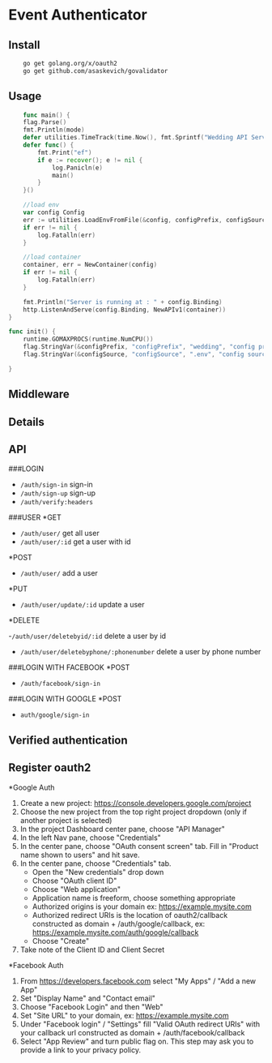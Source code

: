 # Event Authenticator

## Install

```bash
    go get golang.org/x/oauth2
    go get github.com/asaskevich/govalidator
```

## Usage

```go
    func main() {
	flag.Parse()
	fmt.Println(mode)
	defer utilities.TimeTrack(time.Now(), fmt.Sprintf("Wedding API Service"))
	defer func() {
		fmt.Print("ef")
		if e := recover(); e != nil {
			log.Panicln(e)
			main()
		}
	}()

	//load env
	var config Config
	err := utilities.LoadEnvFromFile(&config, configPrefix, configSource)
	if err != nil {
		log.Fatalln(err)
	}

	//load container
	container, err = NewContainer(config)
	if err != nil {
		log.Fatalln(err)
	}

	fmt.Println("Server is running at : " + config.Binding)
	http.ListenAndServe(config.Binding, NewAPIv1(container))
}

func init() {
	runtime.GOMAXPROCS(runtime.NumCPU())
	flag.StringVar(&configPrefix, "configPrefix", "wedding", "config prefix")
	flag.StringVar(&configSource, "configSource", ".env", "config source")

}
```

## Middleware

## Details

## API

###LOGIN

- `/auth/sign-in` sign-in
- `/auth/sign-up` sign-up
- `/auth/verify:headers`

###USER
\*GET

- `/auth/user/` get all user
- `/auth/user/:id` get a user with id

\*POST

- `/auth/user/` add a user

\*PUT

- `/auth/user/update/:id` update a user

\*DELETE 

-`/auth/user/deletebyid/:id` delete a user by id
- `/auth/user/deletebyphone/:phonenumber` delete a user by phone number

###LOGIN WITH FACEBOOK
\*POST

- `/auth/facebook/sign-in`

###LOGIN WITH GOOGLE
\*POST

- `auth/google/sign-in`

## Verified authentication

## Register oauth2

\*Google Auth

1. Create a new project: https://console.developers.google.com/project
2. Choose the new project from the top right project dropdown (only if another project is selected)
3. In the project Dashboard center pane, choose "API Manager"
4. In the left Nav pane, choose "Credentials"
5. In the center pane, choose "OAuth consent screen" tab. Fill in "Product name shown to users" and hit save.
6. In the center pane, choose "Credentials" tab.
   - Open the "New credentials" drop down
   - Choose "OAuth client ID"
   - Choose "Web application"
   - Application name is freeform, choose something appropriate
   - Authorized origins is your domain ex: https://example.mysite.com
   - Authorized redirect URIs is the location of oauth2/callback constructed as domain + /auth/google/callback, ex: https://example.mysite.com/auth/google/callback
   - Choose "Create"
7. Take note of the Client ID and Client Secret

\*Facebook Auth

1. From https://developers.facebook.com select "My Apps" / "Add a new App"
2. Set "Display Name" and "Contact email"
3. Choose "Facebook Login" and then "Web"
4. Set "Site URL" to your domain, ex: https://example.mysite.com
5. Under "Facebook login" / "Settings" fill "Valid OAuth redirect URIs" with your callback url constructed as domain + /auth/facebook/callback
6. Select "App Review" and turn public flag on. This step may ask you to provide a link to your privacy policy.

